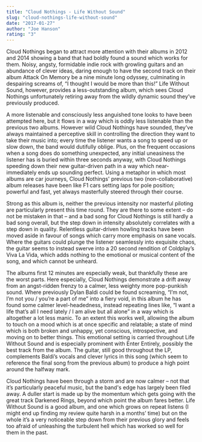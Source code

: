 ```yaml
---
title: "Cloud Nothings - Life Without Sound"
slug: "cloud-nothings-life-without-sound"
date: "2017-01-27"
author: "Joe Hanson"
rating: "3"
---
```


Cloud Nothings began to attract more attention with their albums in 2012 and 2014 showing a band that had boldly found a sound which works for them. Noisy, angsty, formidable indie rock with growling guitars and an abundance of clever ideas, daring enough to have the second track on their album Attack On Memory be a nine minute long odyssey, culminating in despairing screams of, “I thought I would be more than this!” Life Without Sound, however, provides a less-outstanding album, which sees Cloud Nothings unfortunately retiring away from the wildly dynamic sound they’ve previously produced.

A more listenable and consciously less anguished tone looks to have been attempted here, but it flows in a way which is oddly less listenable than the previous two albums. However wild Cloud Nothings have sounded, they’ve always maintained a perceptive skill in controlling the direction they want to take their music into; every time the listener wants a song to speed up or slow down, the band would dutifully oblige. Plus, on the frequent occasions when a song does do something unexpected, any initial uneasiness the listener has is buried within three seconds anyway, with Cloud Nothings speeding down their new guitar-driven path in a way which near-immediately ends up sounding perfect. Using a metaphor in which most albums are car journeys, Cloud Nothings' previous two (non-collaborative) album releases have been like F1 cars setting laps for pole position; powerful and fast, yet always masterfully steered through their course.

Strong as this album is, neither the previous intensity nor masterful piloting are particularly present this time round. They are there to some extent – do not be mistaken in that – and a bad song for Cloud Nothings is still hardly a bad song overall, but the step down in intensity absolutely correlates with a step down in quality. Relentless guitar-driven howling tracks have been moved aside in favour of songs which carry more emphasis on sane vocals. Where the guitars could plunge the listener seamlessly into exquisite chaos, the guitar seems to instead swerve into a 20 second rendition of Coldplay’s Viva La Vida, which adds nothing to the emotional or musical content of the song, and which cannot be unheard.

The albums first 12 minutes are especially weak, but thankfully these are the worst parts. Here especially, Cloud Nothings demonstrate a drift away from an angst-ridden frenzy to a calmer, less weighty more pop-punkish sound. Where previously Dylan Baldi could be found screaming, “I’m not, I’m not you / you’re a part of me” into a fiery void, in this album he has found some calmer level-headedness, instead repeating lines like, “I want a life that’s all I need lately / I am alive but all alone” in a way which is altogether a lot less manic. To an extent this works well, allowing the album to touch on a mood which is at once specific and relatable; a state of mind which is both broken and unhappy, yet conscious, introspective, and moving on to better things. This emotional setting is carried throughout Life Without Sound and is especially prominent with Enter Entirely, possibly the best track from the album. The guitar, still good throughout the LP, complements Baldi’s vocals and clever lyrics in this song (which seem to reference the final song from the previous album) to produce a high point around the halfway mark.

Cloud Nothings have been through a storm and are now calmer – not that it’s particularly peaceful music, but the band's edge has largely been filed away. A duller start is made up by the momentum which gets going with the great track Darkened Rings, beyond which point the album fares better. Life Without Sound is a good album, and one which grows on repeat listens (I might end up finding my review quite harsh in a months’ time) but on the whole it’s a very noticeable step down from their previous glory and feels too afraid of unleashing the turbulent hell which has worked so well for them in the past.
